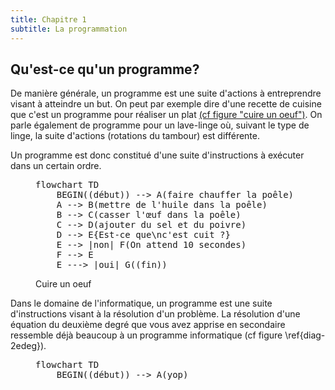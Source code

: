 ```yaml
---
title: Chapitre 1
subtitle: La programmation
---
```


## Qu'est-ce qu'un programme?

De manière générale, un programme est une suite d'actions à entreprendre visant à atteindre un but. On peut par exemple dire d'une recette de cuisine que c'est un programme pour réaliser un plat [(cf figure "cuire un oeuf")](#oeuf). On parle également de programme pour un lave-linge où, suivant le type de linge, la suite d'actions (rotations du tambour) est différente.

Un programme est donc constitué d'une suite d'instructions à exécuter dans un certain ordre.

<figure>
<a id="oeuf"></a>
<pre class="mermaid">
flowchart TD
    BEGIN((début)) --> A(faire chauffer la poêle)
    A --> B(mettre de l'huile dans la poêle)
    B --> C(casser l'œuf dans la poêle)
    C --> D(ajouter du sel et du poivre)
    D --> E{Est-ce que\nc'est cuit ?}
    E --> |non| F(On attend 10 secondes)
    F --> E
    E ---> |oui| G((fin))
</pre>
<figcaption>Cuire un oeuf</figcaption>
</figure>

Dans le domaine de l'informatique, un programme est une suite d'instructions visant à la résolution d'un problème. La résolution d'une équation du deuxième degré que vous avez apprise en secondaire ressemble déjà beaucoup à un programme informatique (cf figure \ref{diag-2edeg}).

<figure>
<pre class='mermaid'>
flowchart TD
    BEGIN((début)) --> A(yop)
</pre>
</figure>